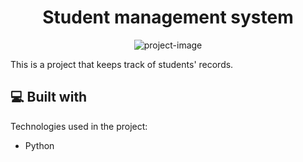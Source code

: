 <h1 align="center" id="title">Student management system</h1>

<p align="center"><img src="https://www.google.com/url?sa=i&amp;url=https%3A%2F%2Fgithub.com%2Ftopics%2Fstudent-management-system%3Fo%3Dasc%26s%3Dforks&amp;psig=AOvVaw1aH_HxiJSiqhq3qU1m7VZo&amp;ust=1720160777112000&amp;source=images&amp;cd=vfe&amp;opi=89978449&amp;ved=0CBEQjRxqFwoTCIDAr7TgjIcDFQAAAAAdAAAAABAJ" alt="project-image"></p>

<p id="description">This is a project that keeps track of students' records.</p>

  
<h2>💻 Built with</h2>

Technologies used in the project:

*   Python
